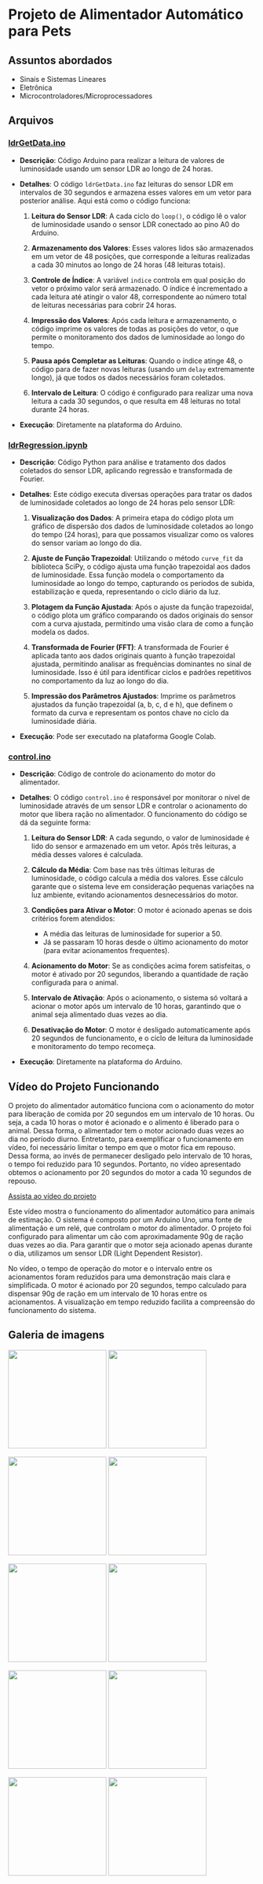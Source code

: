 
# Projeto de Alimentador Automático para Pets

## Assuntos abordados
- Sinais e Sistemas Lineares
- Eletrônica
- Microcontroladores/Microprocessadores

## Arquivos

### [ldrGetData.ino](ldrGetData.ino)
- **Descrição**: Código Arduino para realizar a leitura de valores de luminosidade usando um sensor LDR ao longo de 24 horas.
- **Detalhes**: O código `ldrGetData.ino` faz leituras do sensor LDR em intervalos de 30 segundos e armazena esses valores em um vetor para posterior análise. Aqui está como o código funciona:

  1. **Leitura do Sensor LDR**: A cada ciclo do `loop()`, o código lê o valor de luminosidade usando o sensor LDR conectado ao pino A0 do Arduino.
  
  2. **Armazenamento dos Valores**: Esses valores lidos são armazenados em um vetor de 48 posições, que corresponde a leituras realizadas a cada 30 minutos ao longo de 24 horas (48 leituras totais).
  
  3. **Controle de Índice**: A variável `indice` controla em qual posição do vetor o próximo valor será armazenado. O índice é incrementado a cada leitura até atingir o valor 48, correspondente ao número total de leituras necessárias para cobrir 24 horas.
  
  4. **Impressão dos Valores**: Após cada leitura e armazenamento, o código imprime os valores de todas as posições do vetor, o que permite o monitoramento dos dados de luminosidade ao longo do tempo.
  
  5. **Pausa após Completar as Leituras**: Quando o índice atinge 48, o código para de fazer novas leituras (usando um `delay` extremamente longo), já que todos os dados necessários foram coletados.
  
  6. **Intervalo de Leitura**: O código é configurado para realizar uma nova leitura a cada 30 segundos, o que resulta em 48 leituras no total durante 24 horas.
- **Execução**: Diretamente na plataforma do Arduino.

### [ldrRegression.ipynb](ldrRegression.ipynb)
- **Descrição**: Código Python para análise e tratamento dos dados coletados do sensor LDR, aplicando regressão e transformada de Fourier.
- **Detalhes**: Este código executa diversas operações para tratar os dados de luminosidade coletados ao longo de 24 horas pelo sensor LDR:

  1. **Visualização dos Dados**: A primeira etapa do código plota um gráfico de dispersão dos dados de luminosidade coletados ao longo do tempo (24 horas), para que possamos visualizar como os valores do sensor variam ao longo do dia.

  2. **Ajuste de Função Trapezoidal**: Utilizando o método `curve_fit` da biblioteca SciPy, o código ajusta uma função trapezoidal aos dados de luminosidade. Essa função modela o comportamento da luminosidade ao longo do tempo, capturando os períodos de subida, estabilização e queda, representando o ciclo diário da luz.
  
  3. **Plotagem da Função Ajustada**: Após o ajuste da função trapezoidal, o código plota um gráfico comparando os dados originais do sensor com a curva ajustada, permitindo uma visão clara de como a função modela os dados.

  4. **Transformada de Fourier (FFT)**: A transformada de Fourier é aplicada tanto aos dados originais quanto à função trapezoidal ajustada, permitindo analisar as frequências dominantes no sinal de luminosidade. Isso é útil para identificar ciclos e padrões repetitivos no comportamento da luz ao longo do dia.

  5. **Impressão dos Parâmetros Ajustados**:  Imprime os parâmetros ajustados da função trapezoidal (a, b, c, d e h), que definem o formato da curva e representam os pontos chave no ciclo da luminosidade diária.

- **Execução**: Pode ser executado na plataforma Google Colab.


### [control.ino](control.ino)
- **Descrição**: Código de controle do acionamento do motor do alimentador.
- **Detalhes**: O código `control.ino` é responsável por monitorar o nível de luminosidade através de um sensor LDR e controlar o acionamento do motor que libera ração no alimentador. O funcionamento do código se dá da seguinte forma:

  1. **Leitura do Sensor LDR**: A cada segundo, o valor de luminosidade é lido do sensor e armazenado em um vetor. Após três leituras, a média desses valores é calculada.
  
  2. **Cálculo da Média**: Com base nas três últimas leituras de luminosidade, o código calcula a média dos valores. Esse cálculo garante que o sistema leve em consideração pequenas variações na luz ambiente, evitando acionamentos desnecessários do motor.
  
  3. **Condições para Ativar o Motor**: O motor é acionado apenas se dois critérios forem atendidos:
      - A média das leituras de luminosidade for superior a 50.
      - Já se passaram 10 horas desde o último acionamento do motor (para evitar acionamentos frequentes).
  
  4. **Acionamento do Motor**: Se as condições acima forem satisfeitas, o motor é ativado por 20 segundos, liberando a quantidade de ração configurada para o animal.
  
  5. **Intervalo de Ativação**: Após o acionamento, o sistema só voltará a acionar o motor após um intervalo de 10 horas, garantindo que o animal seja alimentado duas vezes ao dia.
  
  6. **Desativação do Motor**: O motor é desligado automaticamente após 20 segundos de funcionamento, e o ciclo de leitura da luminosidade e monitoramento do tempo recomeça.

- **Execução**: Diretamente na plataforma do Arduino.
## Vídeo do Projeto Funcionando

O projeto do alimentador automático funciona com o acionamento do motor para liberação de comida por 20 segundos em um intervalo de 10 horas. Ou seja, a cada 10 horas o motor é acionado e o alimento é liberado para o animal. Dessa forma, o alimentador tem o motor acionado duas vezes ao dia no período diurno. 
Entretanto, para exemplificar o funcionamento em vídeo, foi necessário limitar o tempo em que o motor fica em repouso. Dessa forma, ao invés de permanecer desligado pelo intervalo de 10 horas, o tempo foi reduzido para 10 segundos. Portanto, no vídeo apresentado obtemos o acionamento por 20 segundos do motor a cada 10 segundos de repouso.

[Assista ao vídeo do projeto](https://youtu.be/W1JV-Qg_nB8)

Este vídeo mostra o funcionamento do alimentador automático para animais de estimação. O sistema é composto por um Arduino Uno, uma fonte de alimentação e um relé, que controlam o motor do alimentador. O projeto foi configurado para alimentar um cão com aproximadamente 90g de ração duas vezes ao dia. Para garantir que o motor seja acionado apenas durante o dia, utilizamos um sensor LDR (Light Dependent Resistor).

No vídeo, o tempo de operação do motor e o intervalo entre os acionamentos foram reduzidos para uma demonstração mais clara e simplificada. O motor é acionado por 20 segundos, tempo calculado para dispensar 90g de ração em um intervalo de 10 horas entre os acionamentos. A visualização em tempo reduzido facilita a compreensão do funcionamento do sistema.

## Galeria de imagens
<!-- Linha 1 -->
<p float="left">
  <img src="imagens/imagem1.jpg" width="200" />
  <img src="imagens/imagem2.jpg" width="200" />
</p>

<!-- Linha 2 -->
<p float="left">
  <img src="imagens/imagem3.jpg" width="200" />
  <img src="imagens/imagem4.jpg" width="200" />
</p>

<!-- Linha 3 -->
<p float="left">
  <img src="imagens/imagem5.jpg" width="200" />
  <img src="imagens/imagem6.jpg" width="200" />
</p>

<!-- Linha 4 -->
<p float="left">
  <img src="imagens/imagem7.jpg" width="200" />
  <img src="imagens/imagem8.jpg" width="200" />
</p>

<!-- Linha 5 -->
<p float="left">
  <img src="imagens/imagem9.jpg" width="200" />
  <img src="imagens/imagem10.jpg" width="200" />
</p>

